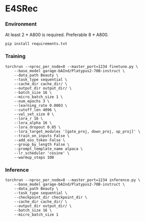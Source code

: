 # E4SRec

### Environment

At least 2 * A800 is required. Preferable 8 * A800.

    pip install requirements.txt
  

### Training

    torchrun --nproc_per_node=8 --master_port=1234 finetune.py \
        --base_model garage-bAInd/Platypus2-70B-instruct \
        --data_path Beauty \
        --task_type sequential \
        --cache_dir cache_dir/ \
        --output_dir output_dir/ \
        --batch_size 16 \
        --micro_batch_size 1 \
        --num_epochs 3 \
        --learning_rate 0.0003 \
        --cutoff_len 4096 \
        --val_set_size 0 \
        --lora_r 16 \
        --lora_alpha 16 \
        --lora_dropout 0.05 \
        --lora_target_modules '[gate_proj, down_proj, up_proj]' \
        --train_on_inputs False \
        --add_eos_token False \
        --group_by_length False \
        --prompt_template_name alpaca \
        --lr_scheduler 'cosine' \
        --warmup_steps 100

### Inference

    torchrun --nproc_per_node=8 --master_port=1234 inference.py \
        --base_model garage-bAInd/Platypus2-70B-instruct \
        --data_path Beauty \
        --task_type sequential \
        --checkpoint_dir checkpoint_dir \
        --cache_dir cache_dir/ \
        --output_dir output_dir/ \
        --batch_size 16 \
        --micro_batch_size 1

